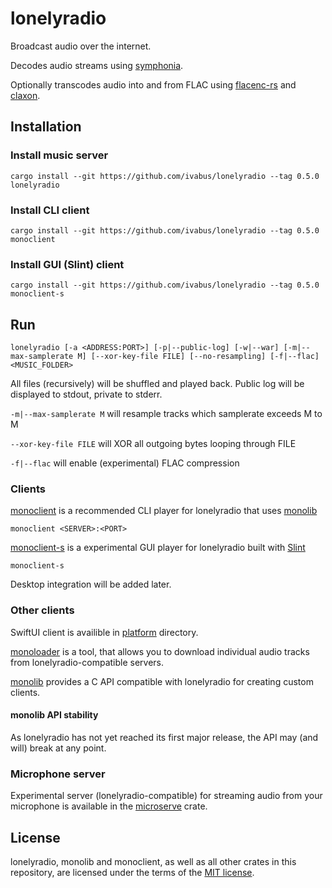 # lonelyradio

Broadcast audio over the internet.

Decodes audio streams using [symphonia](https://github.com/pdeljanov/Symphonia).

Optionally transcodes audio into and from FLAC using [flacenc-rs](https://github.com/yotarok/flacenc-rs/) and [claxon](https://github.com/ruuda/claxon).

## Installation

### Install music server

```shell
cargo install --git https://github.com/ivabus/lonelyradio --tag 0.5.0 lonelyradio
```

### Install CLI client

```shell
cargo install --git https://github.com/ivabus/lonelyradio --tag 0.5.0 monoclient
```

### Install GUI (Slint) client

```shell
cargo install --git https://github.com/ivabus/lonelyradio --tag 0.5.0 monoclient-s
```

## Run

```
lonelyradio [-a <ADDRESS:PORT>] [-p|--public-log] [-w|--war] [-m|--max-samplerate M] [--xor-key-file FILE] [--no-resampling] [-f|--flac] <MUSIC_FOLDER>
```

All files (recursively) will be shuffled and played back. Public log will be displayed to stdout, private to stderr.

`-m|--max-samplerate M` will resample tracks which samplerate exceeds M to M

`--xor-key-file FILE` will XOR all outgoing bytes looping through FILE

`-f|--flac` will enable (experimental) FLAC compression

### Clients

[monoclient](./monoclient) is a recommended CLI player for lonelyradio that uses [monolib](./monolib)

```shell
monoclient <SERVER>:<PORT>
```

[monoclient-s](./monoclient-s) is a experimental GUI player for lonelyradio built with [Slint](https://slint.dev)

```shell
monoclient-s
```

Desktop integration will be added later.

### Other clients

SwiftUI client is availible in [platform](./platform) directory.

[monoloader](./monoloader) is a tool, that allows you to download individual audio tracks from lonelyradio-compatible servers.

[monolib](./monolib) provides a C API compatible with lonelyradio for creating custom clients.

#### monolib API stability

As lonelyradio has not yet reached its first major release, the API may (and will) break at any point.

### Microphone server

Experimental server (lonelyradio-compatible) for streaming audio from your microphone is available in the [microserve](./microserve) crate.

## License

lonelyradio, monolib and monoclient, as well as all other crates in this repository, are licensed under the terms of the [MIT license](./LICENSE).
